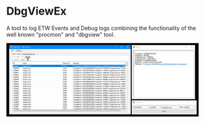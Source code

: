 # DbgViewEx

A tool to log ETW Events and Debug logs combining the functionality of the well known "procmon" and "dbgview" tool.

![](image.webp)
